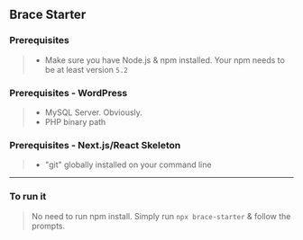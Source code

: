 ## Brace Starter

### Prerequisites

> -   Make sure you have Node.js & npm installed. Your npm needs to be at least version `5.2`

### Prerequisites - WordPress

> -   MySQL Server. Obviously.
> -   PHP binary path

### Prerequisites - Next.js/React Skeleton

> -   "git" globally installed on your command line

---

### To run it

> No need to run npm install. Simply run `npx brace-starter` & follow the prompts.
